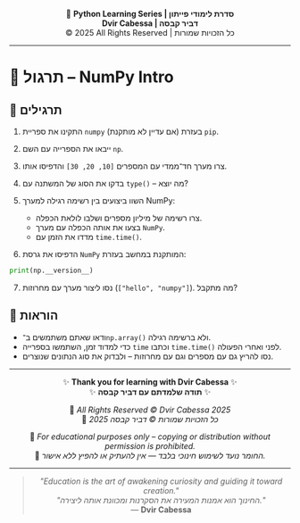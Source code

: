 <!-- DC_HEADER_START -->
<div align="center">

🐍 **Python Learning Series | סדרת לימודי פייתון**  
**Dvir Cabessa | דביר קבסה**  
© 2025 All Rights Reserved | כל הזכויות שמורות

</div>

---
<!-- DC_HEADER_END -->

# 📘 תרגול – NumPy Intro

## 🧪 תרגילים

1. התקינו את ספריית `numpy` (אם עדיין לא מותקנת) בעזרת `pip`.

2. ייבאו את הספרייה עם השם `np`.

3. צרו מערך חד־ממדי עם המספרים `[10, 20, 30]` והדפיסו אותו.

4. בדקו את הסוג של המשתנה עם `type()` – מה יוצא?

5. השוו ביצועים בין רשימה רגילה למערך NumPy:
   - צרו רשימה של מיליון מספרים ושלבו לולאת הכפלה.
   - בצעו את אותה הכפלה עם מערך `NumPy`.
   - מדדו את הזמן עם `time.time()`.

6. הדפיסו את גרסת `NumPy` המותקנת במחשב בעזרת:
```python
print(np.__version__)
```

7. נסו ליצור מערך עם מחרוזות (`["hello", "numpy"]`). מה מתקבל?

## 📌 הוראות

- ודאו שאתם משתמשים ב־`np.array()` ולא ברשימה רגילה.
- כדי למדוד זמן, השתמשו בספרייה `time` וכתבו `time.time()` לפני ואחרי הפעולה.
- נסו להריץ גם עם מספרים וגם עם מחרוזות – ולבדוק את סוג הנתונים שנוצרים.

<!-- DC_FOOTER_START -->
---

<div align="center">

✨ **Thank you for learning with Dvir Cabessa** ✨  
✨ **תודה שלמדתם עם דביר קבסה** ✨  

📘 *All Rights Reserved © Dvir Cabessa 2025*  
📘 *כל הזכויות שמורות © דביר קבסה 2025*  

🔗 *For educational purposes only – copying or distribution without permission is prohibited.*  
🔗 *החומר נועד לשימוש חינוכי בלבד — אין להעתיק או להפיץ ללא אישור.*

---

> _"Education is the art of awakening curiosity and guiding it toward creation."_  
> _"החינוך הוא אמנות המעירה את הסקרנות ומכוונת אותה ליצירה."_  
> — **Dvir Cabessa**

</div>
<!-- DC_FOOTER_END -->


